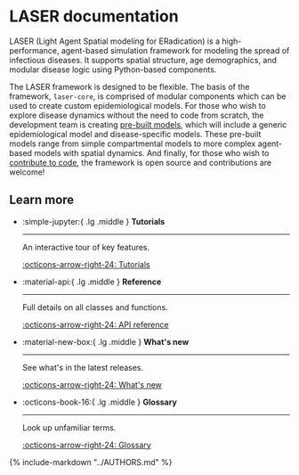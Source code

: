 # LASER documentation

LASER (Light Agent Spatial modeling for ERadication) is a high-performance, agent-based simulation framework for modeling the spread of infectious diseases. It supports spatial structure, age demographics, and modular disease logic using Python-based components.

The LASER framework is designed to be flexible. The basis of the framework, `laser-core`, is comprised of modular components which can be used to create custom epidemiological models. For those who wish to explore disease dynamics without the need to code from scratch, the development team is creating [pre-built models](get-started/index.md), which will include a generic epidemiological model and disease-specific models. These pre-built models range from simple compartmental models to more complex agent-based models with spatial dynamics. And finally, for those who wish to [contribute to code](development.md), the framework is open source and contributions are welcome!

## Learn more

<div class="grid cards" markdown>

-   :simple-jupyter:{ .lg .middle } __Tutorials__

    ---

    An interactive tour of key features.

    [:octicons-arrow-right-24: Tutorials](tutorials/index.md)

-   :material-api:{ .lg .middle } __Reference__

    ---

    Full details on all classes and functions.

    [:octicons-arrow-right-24: API reference](parameters.md)

-   :material-new-box:{ .lg .middle } __What's new__

    ---

    See what's in the latest releases.

    [:octicons-arrow-right-24: What's new](whatsnew.md)

-   :octicons-book-16:{ .lg .middle } __Glossary__

    ---

    Look up unfamiliar terms.

    [:octicons-arrow-right-24: Glossary](glossary.md)
</div>

<!-- [Don't write out personas or split tasks into persona groups; the docs should be task-oriented, so users can determine what they need by what tasks they're trying to accomplish. Understanding personas is an internal tool so we can appropriately identify tasks & necessary info]


As a reminder, the following tasks were listed in the original intro:

- Run powerful simulations of disease dynamics without building models from scratch. [Running sims]
- Leverage built-in examples for SIR, vital dynamics, spatial modeling, and calibration. [Code snippets in demographics, calibration; how-to in running sims, adding spatial dynamics, and tutorials]
- Gain insights into how spatial spread, birth/death, or vaccination influence transmission. [Tutorials]
- Run calibrations against real-world data to optimize model parameters. [Calibration]
- Compose custom models by integrating or modifying modular components, such as transmission, immunity, and migration. [getting started/running sims/custom models]
- Add epidemiologically relevant features like contact tracing or waning immunity. [Running sims]
- Run calibrations against real-world data to optimize model parameters. [calibration]
- Extend the LASER framework with new core functionality: algorithms, optimization backends, spatial logic. [development]
- Contribute performance-critical modules using Numba, OpenMP, or C. [development]

SO: the docs are going to need to have instructions and help on how to do all of these. I've added notes on where the info should go. As mentioned, don't split these up into persona buckets, just make sure the tasks are explained in order of start - finish (building up complexity).

We can change what the buttons link to, these are sort of placeholders right now.-->


{%
    include-markdown "../AUTHORS.md"
%}
